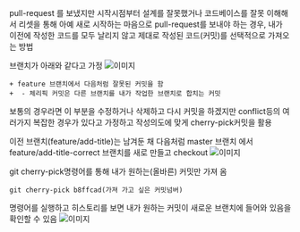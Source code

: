 pull-request 를 보냈지만 시작시점부터 설계를 잘못했거나 코드베이스를 잘못 이해해서 리셋을 통해 아예 새로 시작하는 마음으로 pull-request를 보내야 하는 경우, 내가 이전에 작성한 코드를 모두 날리지 않고 제대로 작성된 코드(커밋)를 선택적으로 가져오는 방법

브랜치가 아래와 같다고 가정
![이미지](https://miro.medium.com/max/700/1*2cn1RLPqkofLuZiKxFHUhw.png)

```
+ feature 브랜치에서 다음처럼 잘못된 커밋을 함
+  - 체리픽 커밋은 다른 브랜치를 내가 작업한 브랜치로 합치는 커밋
```

보통의 경우라면 이 부분을 수정하거나 삭제하고 다시 커밋을 하겠지만 conflict등의 여러가지 복잡한 경우가 있다고 가정하고 작성의도에 맞게 cherry-pick커밋을 활용

이전 브랜치(feature/add-title)는 남겨둔 채 다음처럼 master 브랜치 에서 feature/add-title-correct 브랜치를 새로 만들고 checkout
![이미지](https://miro.medium.com/max/700/1*l6vQCkuYSZ5Pa_YH78vc-A.png)

git cherry-pick명령어를 통해 내가 원하는(올바른) 커밋만 가져 옴

```
git cherry-pick b8ffcad(가져 가고 싶은 커밋넘버)
```

명령어를 실행하고 히스토리를 보면 내가 원하는 커밋이 새로운 브랜치에 들어와 있음을 확인할 수 있음
![이미지](https://miro.medium.com/max/700/1*8C1sLNXIR7EjGGVevnWs7Q.png)
